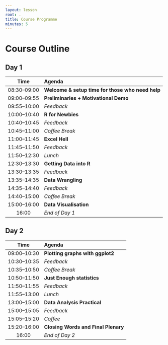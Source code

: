 ```yaml
---
layout: lesson
root: .
title: Course Programme
minutes: 5
---
```


# Course Outline

## Day 1

|Time             |Agenda                                           |
|:---------------:|:------------------------------------------------|
|08:30&ndash;09:00|**Welcome & setup time for those who need help** |
|09:00&ndash;09:55|**Preliminaries + Motivational Demo**            |
|09:55&ndash;10:00|*Feedback*                                       |
|10:00&ndash;10:40|**R for Newbies**                                |
|10:40&ndash;10:45|*Feedback*                                       |
|10:45&ndash;11:00|*Coffee Break*                                   |
|11:00&ndash;11:45|**Excel Hell**                                   |
|11:45&ndash;11:50|*Feedback*                                       |
|11:50&ndash;12:30|*Lunch*                                          |
|12:30&ndash;13:30|**Getting Data into R**                          |
|13:30&ndash;13:35|*Feedback*                                       |
|13:35&ndash;14:35|**Data Wrangling**                               |
|14:35&ndash;14:40|*Feedback*                                       |
|14:40&ndash;15:00|*Coffee Break*                                   |
|15:00&ndash;16:00|**Data Visualisation**                           |
|16:00            |*End of Day 1*                                   |

## Day 2

|Time             |Agenda                                           |
|:---------------:|:------------------------------------------------|
|09:00&ndash;10:30|**Plotting graphs with ggplot2**                 |
|10:30&ndash;10:35|*Feedback*                                       |
|10:35&ndash;10:50|*Coffee Break*                                   |
|10:50&ndash;11:50|**Just Enough statistics**                       |
|11:50&ndash;11:55|*Feedback*                                       |
|11:55&ndash;13:00|*Lunch*                                          |
|13:00&ndash;15:00|**Data Analysis Practical**                      |
|15:00&ndash;15:05|*Feedback*                                       |
|15:05&ndash;15:20|*Coffee*                                         |
|15:20&ndash;16:00|**Closing Words and Final Plenary**              |
|16:00            |*End of Day 2*
